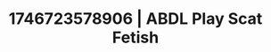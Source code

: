 ---
categories:
- Femme domination
- Artistic control
- AI-generated
- Softcore surrealism
- Deep intimacy
- Lingerie worship
- ASMR
- Cosplay
image: /assets/images/1746723578906.jpg
layout: post
seo:
  description: Featured content with high-quality ABDL Play, Scat Fetish. HD images
    available.
  keywords: ABDL Play, Scat Fetish
  og_image: /assets/images/1746723578906.jpg
  schema_type: VisualArtwork
tags:
- '#1746723578906'
- Scat Fetish
- ABDL Play
title: 1746723578906 | ABDL Play Scat Fetish
---
